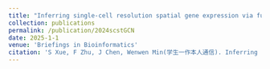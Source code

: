 ```yaml
---
title: "Inferring single-cell resolution spatial gene expression via fusing spot-based spatial transcriptomics, location and histology using GCN"
collection: publications
permalink: /publication/2024scstGCN
date: 2025-1-1
venue: 'Briefings in Bioinformatics'
citation: 'S Xue, F Zhu, J Chen, Wenwen Min(学生一作本人通信). Inferring single-cell resolution spatial gene expression via fusing spot-based spatial transcriptomics, location and histology using GCN. Briefings in Bioinformatics 2025, DOI: 10.1093/bib/bbae630 (CCF B类期刊, 中科院JCR1区, IF=9.5)'
---
```

